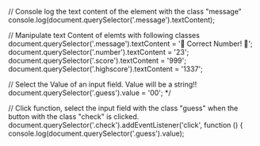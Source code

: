 // Console log the text content of the element with the class "message"
console.log(document.querySelector('.message').textContent);

// Manipulate text Content of elemts with following classes
document.querySelector('.message').textContent = '🥳 Correct Number! 🎉';
document.querySelector('.number').textContent = '23';
document.querySelector('.score').textContent = '999';
document.querySelector('.highscore').textContent = '1337';

// Select the Value of an input field. Value will be a string!!
document.querySelector('.guess').value = '00';
\*/

// Click function, select the input field with the class "guess" when the button with the class "check" is clicked.
document.querySelector('.check').addEventListener('click', function () {
console.log(document.querySelector('.guess').value);
